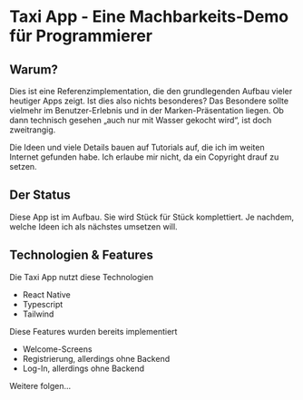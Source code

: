 # Taxi App - Eine Machbarkeits-Demo für Programmierer

## Warum?

Dies ist eine Referenzimplementation, die den grundlegenden Aufbau
vieler heutiger Apps zeigt. Ist dies also nichts besonderes?
Das Besondere sollte vielmehr im Benutzer-Erlebnis
und in der Marken-Präsentation liegen. Ob dann technisch
gesehen „auch nur mit Wasser gekocht wird“, ist doch zweitrangig.

Die Ideen und viele Details bauen auf Tutorials auf, die ich im weiten Internet
gefunden habe. Ich erlaube mir nicht, da ein Copyright drauf zu setzen.

## Der Status

Diese App ist im Aufbau. Sie wird Stück für Stück komplettiert.
Je nachdem, welche Ideen ich als nächstes umsetzen will.

## Technologien & Features

Die Taxi App nutzt diese Technologien
- React Native
- Typescript
- Tailwind

Diese Features wurden bereits implementiert
- Welcome-Screens
- Registrierung, allerdings ohne Backend
- Log-In, allerdings ohne Backend

Weitere folgen...
